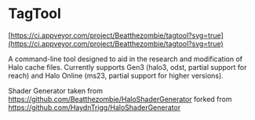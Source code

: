 # TagTool
[https://ci.appveyor.com/project/Beatthezombie/tagtool?svg=true](https://ci.appveyor.com/project/Beatthezombie/tagtool?svg=true)

A command-line tool designed to aid in the research and modification of Halo cache files. Currently supports Gen3 (halo3, odst, partial support for reach) and Halo Online (ms23, partial support for higher versions).

Shader Generator taken from https://github.com/Beatthezombie/HaloShaderGenerator forked from https://github.com/HaydnTrigg/HaloShaderGenerator
